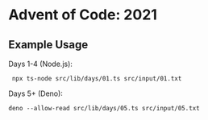 # Advent of Code: 2021

## Example Usage

Days 1-4 (Node.js):

```shell
 npx ts-node src/lib/days/01.ts src/input/01.txt
```

Days 5+ (Deno):

```
deno --allow-read src/lib/days/05.ts src/input/05.txt
```
